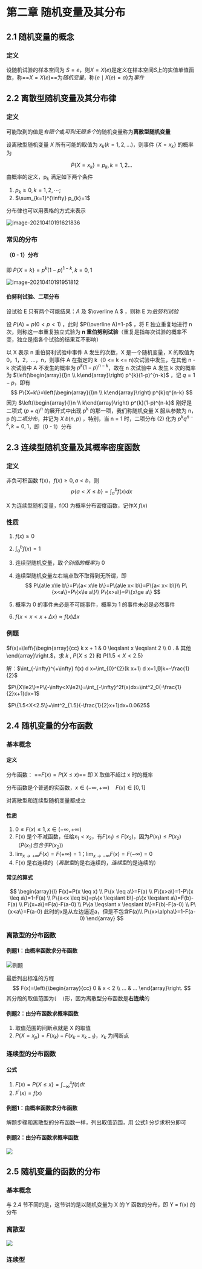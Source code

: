 # 第二章 随机变量及其分布

## 2.1 随机变量的概念

### 定义

设随机试验的样本空间为 $S={e}$，则$X=X(e)$是定义在样本空间$S$上的实值单值函数，称==$X=X(e)$==为*随机变量*，称$\{e \mid X(e)=a\}$为*事件*

## 2.2 离散型随机变量及其分布律



### 定义

可能取到的值是*有限个*或*可列无限多个*的随机变量称为**离散型随机变量**

设离散型随机变量 $X$ 所有可能的取值为 $x_k(k=1,2,...)$，则事件 $\{X=x_k\}$ 的概率为 

$$
P\{X=x_k\}=p_k,k=1,2...
$$
由概率的定义，p<sub>k</sub> 满足如下两个条件

1. $p_{k} \geqslant 0, k=1,2, \cdots ;$
2. $\sum_{k=1}^{\infty} p_{k}=1$

分布律也可以用表格的方式来表示

![image-20210410191621836](doc/image-20210410191621836.png) 

### 常见的分布

#### （0 - 1）分布

即 $P\{X=k\}=p^k(1-p)^{1-k},k=0,1$

![image-20210410191951812](doc/image-20210410191951812.png)	

#### 伯努利试验、二项分布

设试验 E 只有两个可能结果：$A$ 及 $\overline A $ ，则称 E 为*伯努利试验*

设 $P(A)=p(0<p<1)$ ，此时 $P(\overline A)=1-p$ ，将 E 独立重复地进行 n 次，则称这一串重复独立式验为 **n 重伯努利试验**（重复是指每次试验的概率不变，独立是指各个试验的结果互不影响）

以 X 表示 n 重伯努利试验中事件 A 发生的次数，X 是一个随机变量，X 的取值为 0，1，2，…，n，则事件 A 在指定的 k（0 <= k <= n)次试验中发生，在其他 n - k 次试验中 A 不发生的概率为 $p^k(1-p)^{n-k}$，故在 n 次试验中 A 发生 k 次的概率为 $\left(\begin{array}{l}n \\ k\end{array}\right) p^{k}(1-p)^{n-k}$ ，记 $q=1-p$，即有
$$
P\{X=k\}=\left(\begin{array}{l}n \\ k\end{array}\right) p^{k}q^{n-k}
$$
因为 $\left(\begin{array}{l}n \\ k\end{array}\right) p^{k}(1-p)^{n-k}$ 刚好是二项式 $(p+q)^n$ 的展开式中出现 p<sup>k</sup> 的那一项，我们称随机变量 X 服从参数为 n，p 的*二项分布*，并记为 $X~b(n,p)$ ，特别，当 n = 1 时，二项分布 (2) 化为 $p^{k}q^{n-k},k=0,1$，即（0 - 1）分布

## 2.3 连续型随机变量及其概率密度函数

### 定义

非负可积函数 f(x)，$f(x)\ge 0,a<b$，则
$$
p\{a<X \leq b\}=\int_{a}^{b} f(x) d x
$$

X 为连续型随机变量，f(X) 为概率分布密度函数，记作$X~f(x)$

### 性质

1. $f(x)\ge 0$

2. $\int_a^b f(x)=1$

3. 连续型随机变量，取*个别值的概率*为 0

4. 连续型随机变量左右端点取不取得到无所谓，即
   $$
   P\{a\le x\le b\}=P\{a< x\le b\}=P\{a\le x< b\}=P\{a< x< b\}\\
   P\{x<a\}=P\{x\le a\}\\
   P\{x>a\}=P\{x\ge a\}
   $$
   
5. 概率为 0 的事件未必是不可能事件，概率为 1 的事件未必是必然事件

6. $f\{x<x<x+\Delta x\} \approx f(x) \Delta x$ 

### 例题

$f(x)=\left\{\begin{array}{cc}
k x + 1 & 0 \leqslant x \leqslant 2 \\
0 . & 其他
\end{array}\right.$，求 $k$ , $P\{X\le2\}$ 和 $P\{1.5<X<2.5\}$

解：$\int_{-\infty}^{+\infty} f(x) d x=\int_{0}^{2}(k x+1) d x=1,则k=-\frac{1}{2}$

​       $P\{X\le2\}=P\{-\infty<X\le2\}=\int_{-\infty}^2f(x)dx=\int^2_0(-\frac{1}{2}x+1)dx=1$

​       $P\{1.5<X<2.5\}=\int^2_{1.5}(-\frac{1}{2}x+1)dx=0.0625$

## 2.4 随机变量的分布函数

### 基本概念

#### 定义

分布函数：
==$F(x)=P(X\le x)$==
即 X 取值不超过 x 时的概率

分布函数是个普通的实函数，$x \in(-\infty,+\infty) \quad F(x) \in[0,1]$

对离散型和连续型随机变量都成立

#### 性质

1. $0\le F(x)\le 1,x \in(-\infty,+\infty)$
2. F(x) 是个不减函数，任给$x_1<x_2$，有$F(x_1)\le F(x_2)$，因为$P(x_1)\le P(x_2)$（$P(x_1)包含于P(x_2))$
3. $\lim _{x \rightarrow+\infty} F(x)=F(+\infty)=1$；$\lim _{x \rightarrow-\infty} F(x)=F(-\infty)=0$
4. F(x) 是右连续的（*离散型*的是右连续的，*连续型*的是连续的）

#### 常见的算式

$$
\begin{array}{l}
F(x)=P(x \leq x) \\
P\{x \leq a\}=F(a) \\
P\{x>a\}=1-P\{x \leq a\}=1-F(a) \\
P\{a<x \leq b\}=p\{x \leqslant b\}-p\{x \leqslant a\}=F(b)-F(a) \\
P\{x=a\}=F(a)-F(a-0) \\
P\{a \leqslant x \leqslant b\}=F(b)-F(a-0) \\
P\{x<a\}=F(a-0) 此时的x是从左边逼近a，但是不包含F(a)\\
P\{x>\alpha\}=1-F(a-0)
\end{array}
$$

### 离散型的分布函数

 #### 例题1：由概率函数求分布函数

![例题](doc/QQ%E5%9B%BE%E7%89%8720210412105040.jpg)

最后列出标准的方程
$$
F(x)=\left\{\begin{array}{cc}
0 & x < 2 \\
... & ...
\end{array}\right.
$$
其分段的取值范围为`[  )`形，因为离散型分布函数是**右连续**的

#### 例题2：由分布函数求概率函数

1. 取值范围的间断点就是 X 的取值
2. $P\{X=x_p\}=F(x_k)-F(x_k-x_{k-1})$，$x_k$ 为间断点

### 连续型的分布函数

#### 公式

1. $F(x)=P\{X\le x\}=\int^x_{-\infty}f(t)dt$ 
2. $F^{\prime}(x)=f(x)$
#### 例题1：由概率函数求分布函数 
解题步骤和离散型的分布函数一样，列出取值范围，用 公式1 分步求积分即可

#### 例题2：由分布函数求概率函数

![](doc/QQ%E5%9B%BE%E7%89%8720210412113628.png)

## 2.5 随机变量的函数的分布

### 基本概念

与 2.4 节不同的是，这节讲的是以随机变量为 X 的 Y 函数的分布，即 Y = f(x) 的分布

### 离散型

![](doc/QQ%E5%9B%BE%E7%89%8720210412115056.png)

### 连续型

